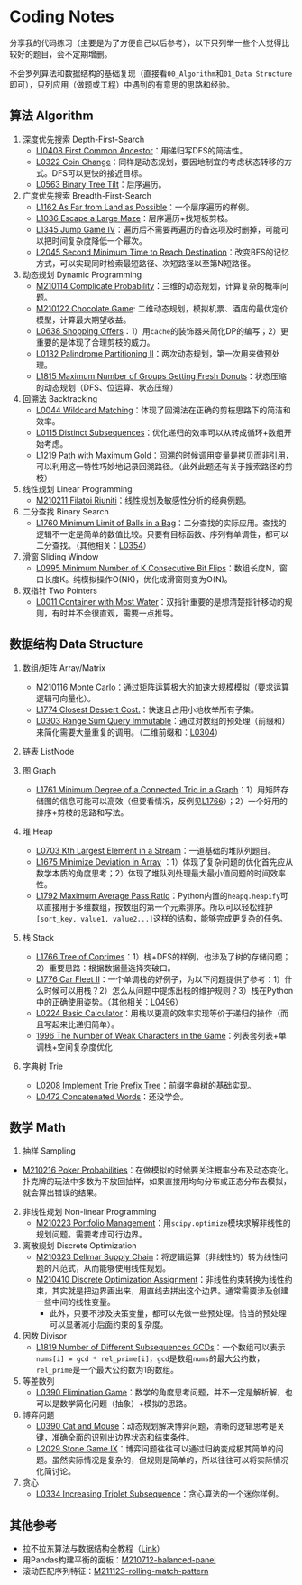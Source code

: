 # Coding Notes

分享我的代码练习（主要是为了方便自己以后参考），以下只列举一些个人觉得比较好的题目，会不定期增删。

不会罗列算法和数据结构的基础复现（直接看`00_Algorithm`和`01_Data Structure`即可），只列应用（做题或工程）中遇到的有意思的思路和经验。

## 算法 Algorithm
1. 深度优先搜索 Depth-First-Search
	- [LI0408 First Common Ancestor](./10_LeetCode/LI0408-first-common-ancestor-lcci.py)：用递归写DFS的简洁性。
	- [L0322 Coin Change](./10_LeetCode/L0322-coin-change.py)：同样是动态规划，要因地制宜的考虑状态转移的方式。DFS可以更快的接近目标。
	- [L0563 Binary Tree Tilt](./10_LeetCode/L0563-binary-tree-tilt.py)：后序遍历。
1. 广度优先搜索 Breadth-First-Search
    - [L1162 As Far from Land as Possible](./10_LeetCode/L1162-as-far-from-land-as-possible.py)：一个层序遍历的样例。
    - [L1036 Escape a Large Maze](./10_LeetCode/L1036-escape-a-large-maze.py)：层序遍历+找短板剪枝。
    - [L1345 Jump Game IV](./10_LeetCode/L1345-jump-game-iv.py)：遍历后不需要再遍历的备选项及时删掉，可能可以把时间复杂度降低一个幂次。
    - [L2045 Second Minimum Time to Reach Destination](./10_LeetCode/L2045-second-minimum-time-to-reach-destination.py)：改变BFS的记忆方式，可以实现同时检索最短路径、次短路径以至第N短路径。
1. 动态规划 Dynamic Programming
	- [M210114 Complicate Probability](./30_Other_Source/M210114_Complicate_Probability.py)：三维的动态规划，计算复杂的概率问题。
	- [M210122 Chocolate Game](./20_Tutorial/USC_DSO570_Analytics_Edge/Chocolate_Game): 二维动态规划，模拟机票、酒店的最优定价模型，计算最大期望收益。
	- [L0638 Shopping Offers](./10_LeetCode/L0638-shopping-offers.py)：1）用`cache`的装饰器来简化DP的编写；2）更重要的是体现了合理剪枝的威力。
	- [L0132 Palindrome Partitioning II](./10_LeetCode/L0132-palindrome-partitioning-ii.py)：两次动态规划，第一次用来做预处理。
	- [L1815 Maximum Number of Groups Getting Fresh Donuts](./10_LeetCode/L1815-maximum-number-of-groups-getting-fresh-donuts.py)：状态压缩的动态规划（DFS、位运算、状态压缩）
1. 回溯法 Backtracking
	- [L0044 Wildcard Matching](./10_LeetCode/L0044_wildcard-matching.py)：体现了回溯法在正确的剪枝思路下的简洁和效率。
	- [L0115 Distinct Subsequences](./10_LeetCode/L0115-distinct-subsequences.py)：优化递归的效率可以从转成循环+数组开始考虑。
	- [L1219 Path with Maximum Gold](./10_LeetCode/L1219-path-with-maximum-gold.py)：回溯的时候调用变量是拷贝而非引用，可以利用这一特性巧妙地记录回溯路径。（此外此题还有关于搜索路径的剪枝）
1. 线性规划 Linear Programming
    - [M210211 Filatoi Riuniti](./20_Tutorial/USC_DSO570_Analytics_Edge/Filatoi_Riuniti)：线性规划及敏感性分析的经典例题。
1. 二分查找 Binary Search
    - [L1760 Minimum Limit of Balls in a Bag](./10_LeetCode/L1760-minimum-limit-of-balls-in-a-bag.py)：二分查找的实际应用。查找的逻辑不一定是简单的数值比较。只要有目标函数、序列有单调性，都可以二分查找。（其他相关：[L0354](./10_LeetCode/L0354-russian-doll-envelopes.py)）
1. 滑窗 Sliding Window
    - [L0995 Minimum Number of K Consecutive Bit Flips](./10_LeetCode/L0995-minimum-number-of-k-consecutive-bit-flips.py)：数组长度N，窗口长度K。纯模拟操作O(NK)，优化成滑窗则变为O(N)。
1. 双指针 Two Pointers
    - [L0011 Container with Most Water](./10_LeetCode/L0011-container-with-most-water.py)：双指针重要的是想清楚指针移动的规则，有时并不会很直观，需要一点推导。


## 数据结构 Data Structure
1. 数组/矩阵 Array/Matrix
	- [M210116 Monte Carlo](./30_Other_Source/M210116_Monte_Carlo.py)：通过矩阵运算极大的加速大规模模拟（要求运算逻辑可向量化）。
	- [L1774 Closest Dessert Cost.](./10_LeetCode/L1774-closest-dessert-cost.py)：快速且占用小地枚举所有子集。
	- [L0303 Range Sum Query Immutable](./10_LeetCode/L0303-range-sum-query-immutable.py)：通过对数组的预处理（前缀和）来简化需要大量重复的调用。（二维前缀和：[L0304](https://leetcode-cn.com/problems/range-sum-query-2d-immutable/)）
1. 链表 ListNode
1. 图 Graph
	
	- [L1761 Minimum Degree of a Connected Trio in a Graph](./10_LeetCode/L1761-minimum-degree-of-a-connected-trio-in-a-graph.py)：1）用矩阵存储图的信息可能可以高效（但要看情况，反例见[L1766](./10_LeetCode/L1766-tree-of-coprimes.py)）；2）一个好用的排序+剪枝的思路和写法。
1. 堆 Heap
	- [L0703 Kth Largest Element in a Stream](./10_LeetCode/L0703-kth-largest-element-in-a-stream.py)：一道基础的堆队列题目。
	- [L1675 Minimize Deviation in Array](./10_LeetCode/L1675-minimize-deviation-in-array.py) ：1）体现了复杂问题的优化首先应从数学本质的角度思考；2）体现了堆队列处理最大最小值问题的时间效率性。
	- [L1792 Maximum Average Pass Ratio](./10_LeetCode/L1792-maximum-average-pass-ratio.py)：Python内置的`heapq.heapify`可以直接用于多维数组，按数组的第一个元素排序。所以可以轻松维护`[sort_key, value1, value2...]`这样的结构，能够完成更复杂的任务。
1. 栈 Stack
    - [L1766 Tree of Coprimes](./10_LeetCode/L1766-tree-of-coprimes.py)：1）栈+DFS的样例，也涉及了树的存储问题；2）重要思路：根据数据量选择突破口。
    - [L1776 Car Fleet II](./10_LeetCode/L1776-car-fleet-ii.py)：一个单调栈的好例子，为以下问题提供了参考：1）什么时候可以用栈？2）怎么从问题中提炼出栈的维护规则？3）栈在Python中的正确使用姿势。（其他相关：[L0496](./10_LeetCode/L0496-next-greater-element-i.py)）
    - [L0224 Basic Calculator](./10_LeetCode/L0224-basic-calculator.py)：用栈以更高的效率实现等价于递归的操作（而且写起来比递归简单）。
    - [1996 The Number of Weak Characters in the Game](./10_LeetCode/1996-the-number-of-weak-characters-in-the-game.py)：列表套列表+单调栈+空间复杂度优化
1. 字典树 Trie
    - [L0208 Implement Trie Prefix Tree](./10_LeetCode/L0208-implement-trie-prefix-tree.py)：前缀字典树的基础实现。
    - [L0472 Concatenated Words](L0472-concatenated-words.py)：还没学会。


## 数学 Math
1. 抽样 Sampling
  - [M210216 Poker Probabilities](./30_Other_Source/M210216-poker-probabilities.py)：在做模拟的时候要关注概率分布及动态变化。扑克牌的玩法中多数为不放回抽样，如果直接用均匀分布或正态分布去模拟，就会算出错误的结果。
2. 非线性规划 Non-linear Programming
   - [M210223 Portfolio Management](./30_Other_Source/M210223-portfolio-management.py)：用`scipy.optimize`模块求解非线性的规划问题。需要考虑可行边界。
3. 离散规划 Discrete Optimization
   - [M210323 Dellmar Supply Chain](./20_Tutorial/USC_DSO570_Analytics_Edge/Dellmar)：将逻辑运算（非线性的）转为线性问题的凡范式，从而能够使用线性规划。
   - [M210410 Discrete Optimization Assignment](./20_Tutorial/USC_DSO570_Analytics_Edge/Discrete_Optimization)：非线性约束转换为线性约束，其实就是把边界画出来，用直线去拼出这个边界。通常需要涉及创建一些中间的线性变量。
     - 此外，只要不涉及决策变量，都可以先做一些预处理。恰当的预处理可以显著减小后面约束的复杂度。
4. 因数 Divisor
   - [L1819 Number of Different Subsequences GCDs](./10_LeetCode/L1819-number-of-different-subsequences-gcds.py)：一个数组可以表示`nums[i] = gcd * rel_prime[i]`，`gcd`是数组`nums`的最大公约数，`rel_prime`是一个最大公约数为1的数组。
5. 等差数列
   - [L0390 Elimination Game](./10_LeetCode/L0390-elimination-game.py)：数学的角度思考问题，并不一定是解析解，也可以是数学简化问题（抽象）+模拟的思路。
6. 博弈问题
   - [L0390 Cat and Mouse](./10_LeetCode/L0913-cat-and-mouse.py)：动态规划解决博弈问题，清晰的逻辑思考是关键，准确全面的识别出边界状态和结束条件。
   - [L2029 Stone Game IX](./10_LeetCode/L2029-stone-game-ix.py)：博弈问题往往可以通过归纳变成极其简单的问题。虽然实际情况是复杂的，但规则是简单的，所以往往可以将实际情况化简讨论。
7. 贪心
   - [L0334 Increasing Triplet Subsequence](./10_LeetCode/L0334-increasing-triplet-subsequence.py)：贪心算法的一个迷你样例。

## 其他参考

- 拉不拉东算法与数据结构全教程（[Link](https://labuladong.github.io/algo/)）
- 用Pandas构建平衡的面板：[M210712-balanced-panel](./30_Other_Source/M210712-balanced-panel.py)
- 滚动匹配序列特征：[M211123-rolling-match-pattern](./30_Other_Source/M211123-rolling-match-pattern.py)